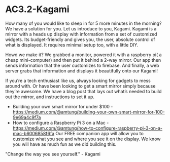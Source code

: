 # AC3.2-Kagami
How many of you would like to sleep in for 5 more minutes in the morning?
We have a solution for you. Let us introduce to you, Kagami. Kagami is a mirror with a heads up display with information from a set of customized widgets. Its budget-friendly and gives you, the user, absolute control of what is displayed. It requires minimal setup too, with a little DIY. 

Howd we make it?
We grabbed a monitor, powered it with a raspberry pi( a cheap mini-computer) and then put it behind a 2-way mirror. Our app then sends information that the user customizes to firebase. And finally, a web server grabs that information and displays it beautifully onto our Kagami!

If you’re a tech enthusiast like us, always looking for gadgets to mess around with. Or have been looking to get a smart mirror simply because they’re awesome.  We have a blog post that lays out what’s needed to build out the mirror, and instructions to set it up. 
- Building your own smart mirror for under $100 -
https://medium.com/@amtung/building-your-own-smart-mirror-for-100-9e69a4c9f7a
- How to configure a Raspberry Pi 3 on a Mac -
https://medium.com/@amtung/how-to-configure-raspberry-pi-3-on-a-mac-b6006858f6fa
Our FREE companion app will allow you to customize what you see and where you see it on the display. We know you will have as much fun as we did building this. 


"Change the way you see yourself."  - Kagami
